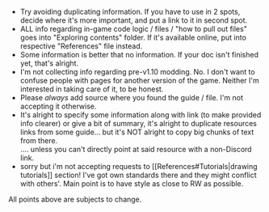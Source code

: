 - Try avoiding duplicating information. If you have to use in 2 spots, decide where it's more important, and put a link to it in second spot.  
- ALL info regarding in-game code logic / files / "how to pull out files" goes into "Exploring contents" folder. If it's available online, put into respective "References" file instead.  
- Some information is better that no information. If your doc isn't finished yet, that's alright.  
- I'm not collecting info regarding pre-v1.10 modding. No. I don't want to confuse people with pages for another version of the game. Neither I'm interested in taking care of it, to be honest.  
- Please *always* add source where you found the guide / file. I'm not accepting it otherwise.  
- It's alright to specify some information along with link (to make provided info clearer) or give a bit of summary, it's alright to duplicate resources links from some guide... but it's NOT alright to copy big chunks of text from there.  
	.... unless you can't directly point at said resource with a non-Discord link.  
- sorry but i'm not accepting requests to [[References#Tutorials|drawing tutorials]] section! I've got own standards there and they might conflict with others'. Main point is to have style as close to RW as possible.

All points above are subjects to change.